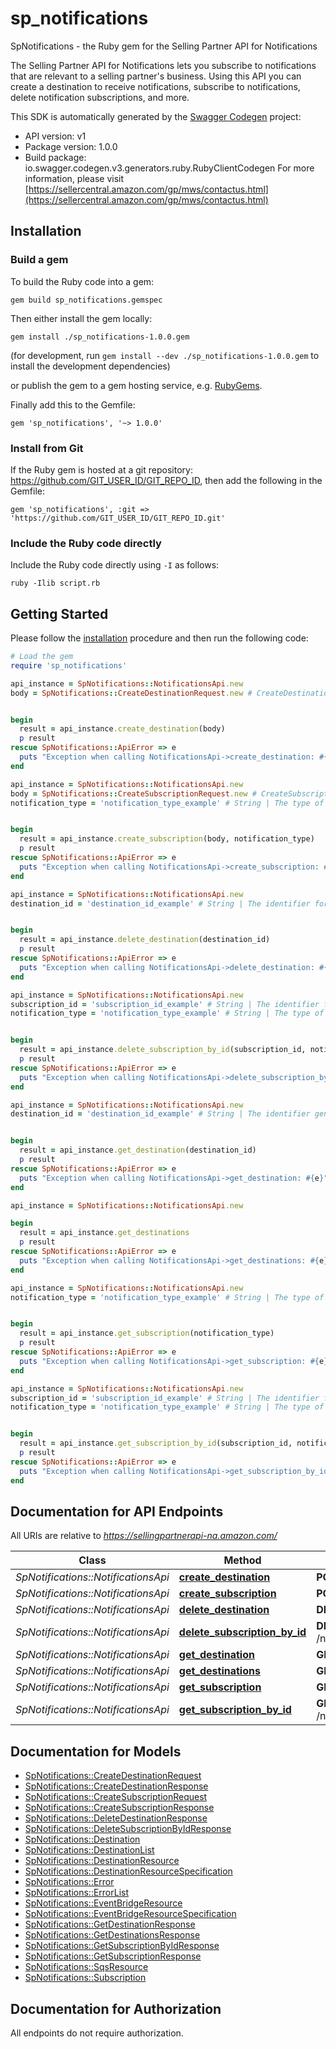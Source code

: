 # sp_notifications

SpNotifications - the Ruby gem for the Selling Partner API for Notifications

The Selling Partner API for Notifications lets you subscribe to notifications that are relevant to a selling partner's business. Using this API you can create a destination to receive notifications, subscribe to notifications, delete notification subscriptions, and more.

This SDK is automatically generated by the [Swagger Codegen](https://github.com/swagger-api/swagger-codegen) project:

- API version: v1
- Package version: 1.0.0
- Build package: io.swagger.codegen.v3.generators.ruby.RubyClientCodegen
For more information, please visit [https://sellercentral.amazon.com/gp/mws/contactus.html](https://sellercentral.amazon.com/gp/mws/contactus.html)

## Installation

### Build a gem

To build the Ruby code into a gem:

```shell
gem build sp_notifications.gemspec
```

Then either install the gem locally:

```shell
gem install ./sp_notifications-1.0.0.gem
```
(for development, run `gem install --dev ./sp_notifications-1.0.0.gem` to install the development dependencies)

or publish the gem to a gem hosting service, e.g. [RubyGems](https://rubygems.org/).

Finally add this to the Gemfile:

    gem 'sp_notifications', '~> 1.0.0'

### Install from Git

If the Ruby gem is hosted at a git repository: https://github.com/GIT_USER_ID/GIT_REPO_ID, then add the following in the Gemfile:

    gem 'sp_notifications', :git => 'https://github.com/GIT_USER_ID/GIT_REPO_ID.git'

### Include the Ruby code directly

Include the Ruby code directly using `-I` as follows:

```shell
ruby -Ilib script.rb
```

## Getting Started

Please follow the [installation](#installation) procedure and then run the following code:
```ruby
# Load the gem
require 'sp_notifications'

api_instance = SpNotifications::NotificationsApi.new
body = SpNotifications::CreateDestinationRequest.new # CreateDestinationRequest | 


begin
  result = api_instance.create_destination(body)
  p result
rescue SpNotifications::ApiError => e
  puts "Exception when calling NotificationsApi->create_destination: #{e}"
end

api_instance = SpNotifications::NotificationsApi.new
body = SpNotifications::CreateSubscriptionRequest.new # CreateSubscriptionRequest | 
notification_type = 'notification_type_example' # String | The type of notification to which you want to subscribe.   For more information about notification types, see the Notifications API Use Case Guide.


begin
  result = api_instance.create_subscription(body, notification_type)
  p result
rescue SpNotifications::ApiError => e
  puts "Exception when calling NotificationsApi->create_subscription: #{e}"
end

api_instance = SpNotifications::NotificationsApi.new
destination_id = 'destination_id_example' # String | The identifier for the destination that you want to delete.


begin
  result = api_instance.delete_destination(destination_id)
  p result
rescue SpNotifications::ApiError => e
  puts "Exception when calling NotificationsApi->delete_destination: #{e}"
end

api_instance = SpNotifications::NotificationsApi.new
subscription_id = 'subscription_id_example' # String | The identifier for the subscription that you want to delete.
notification_type = 'notification_type_example' # String | The type of notification to which you want to subscribe.   For more information about notification types, see the Notifications API Use Case Guide.


begin
  result = api_instance.delete_subscription_by_id(subscription_id, notification_type)
  p result
rescue SpNotifications::ApiError => e
  puts "Exception when calling NotificationsApi->delete_subscription_by_id: #{e}"
end

api_instance = SpNotifications::NotificationsApi.new
destination_id = 'destination_id_example' # String | The identifier generated when you created the destination.


begin
  result = api_instance.get_destination(destination_id)
  p result
rescue SpNotifications::ApiError => e
  puts "Exception when calling NotificationsApi->get_destination: #{e}"
end

api_instance = SpNotifications::NotificationsApi.new

begin
  result = api_instance.get_destinations
  p result
rescue SpNotifications::ApiError => e
  puts "Exception when calling NotificationsApi->get_destinations: #{e}"
end

api_instance = SpNotifications::NotificationsApi.new
notification_type = 'notification_type_example' # String | The type of notification to which you want to subscribe.   For more information about notification types, see the Notifications API Use Case Guide.


begin
  result = api_instance.get_subscription(notification_type)
  p result
rescue SpNotifications::ApiError => e
  puts "Exception when calling NotificationsApi->get_subscription: #{e}"
end

api_instance = SpNotifications::NotificationsApi.new
subscription_id = 'subscription_id_example' # String | The identifier for the subscription that you want to get.
notification_type = 'notification_type_example' # String | The type of notification to which you want to subscribe.   For more information about notification types, see the Notifications API Use Case Guide.


begin
  result = api_instance.get_subscription_by_id(subscription_id, notification_type)
  p result
rescue SpNotifications::ApiError => e
  puts "Exception when calling NotificationsApi->get_subscription_by_id: #{e}"
end
```

## Documentation for API Endpoints

All URIs are relative to *https://sellingpartnerapi-na.amazon.com/*

Class | Method | HTTP request | Description
------------ | ------------- | ------------- | -------------
*SpNotifications::NotificationsApi* | [**create_destination**](docs/NotificationsApi.md#create_destination) | **POST** /notifications/v1/destinations | 
*SpNotifications::NotificationsApi* | [**create_subscription**](docs/NotificationsApi.md#create_subscription) | **POST** /notifications/v1/subscriptions/{notificationType} | 
*SpNotifications::NotificationsApi* | [**delete_destination**](docs/NotificationsApi.md#delete_destination) | **DELETE** /notifications/v1/destinations/{destinationId} | 
*SpNotifications::NotificationsApi* | [**delete_subscription_by_id**](docs/NotificationsApi.md#delete_subscription_by_id) | **DELETE** /notifications/v1/subscriptions/{notificationType}/{subscriptionId} | 
*SpNotifications::NotificationsApi* | [**get_destination**](docs/NotificationsApi.md#get_destination) | **GET** /notifications/v1/destinations/{destinationId} | 
*SpNotifications::NotificationsApi* | [**get_destinations**](docs/NotificationsApi.md#get_destinations) | **GET** /notifications/v1/destinations | 
*SpNotifications::NotificationsApi* | [**get_subscription**](docs/NotificationsApi.md#get_subscription) | **GET** /notifications/v1/subscriptions/{notificationType} | 
*SpNotifications::NotificationsApi* | [**get_subscription_by_id**](docs/NotificationsApi.md#get_subscription_by_id) | **GET** /notifications/v1/subscriptions/{notificationType}/{subscriptionId} | 

## Documentation for Models

 - [SpNotifications::CreateDestinationRequest](docs/CreateDestinationRequest.md)
 - [SpNotifications::CreateDestinationResponse](docs/CreateDestinationResponse.md)
 - [SpNotifications::CreateSubscriptionRequest](docs/CreateSubscriptionRequest.md)
 - [SpNotifications::CreateSubscriptionResponse](docs/CreateSubscriptionResponse.md)
 - [SpNotifications::DeleteDestinationResponse](docs/DeleteDestinationResponse.md)
 - [SpNotifications::DeleteSubscriptionByIdResponse](docs/DeleteSubscriptionByIdResponse.md)
 - [SpNotifications::Destination](docs/Destination.md)
 - [SpNotifications::DestinationList](docs/DestinationList.md)
 - [SpNotifications::DestinationResource](docs/DestinationResource.md)
 - [SpNotifications::DestinationResourceSpecification](docs/DestinationResourceSpecification.md)
 - [SpNotifications::Error](docs/Error.md)
 - [SpNotifications::ErrorList](docs/ErrorList.md)
 - [SpNotifications::EventBridgeResource](docs/EventBridgeResource.md)
 - [SpNotifications::EventBridgeResourceSpecification](docs/EventBridgeResourceSpecification.md)
 - [SpNotifications::GetDestinationResponse](docs/GetDestinationResponse.md)
 - [SpNotifications::GetDestinationsResponse](docs/GetDestinationsResponse.md)
 - [SpNotifications::GetSubscriptionByIdResponse](docs/GetSubscriptionByIdResponse.md)
 - [SpNotifications::GetSubscriptionResponse](docs/GetSubscriptionResponse.md)
 - [SpNotifications::SqsResource](docs/SqsResource.md)
 - [SpNotifications::Subscription](docs/Subscription.md)

## Documentation for Authorization

 All endpoints do not require authorization.


